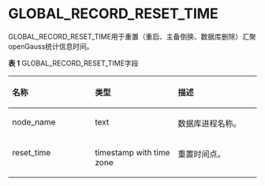 # GLOBAL\_RECORD\_RESET\_TIME

GLOBAL\_RECORD\_RESET\_TIME用于重置（重启、主备倒换、数据库删除）汇聚openGauss统计信息时间。

**表 1**  GLOBAL\_RECORD\_RESET\_TIME字段

<a name="zh-cn_topic_0237122719_table399743172816"></a>
<table><thead align="left"><tr id="zh-cn_topic_0237122719_row1910064372812"><th class="cellrowborder" valign="top" width="33.33333333333333%" id="mcps1.2.4.1.1"><p id="zh-cn_topic_0237122719_p11100174311280"><a name="zh-cn_topic_0237122719_p11100174311280"></a><a name="zh-cn_topic_0237122719_p11100174311280"></a>名称</p>
</th>
<th class="cellrowborder" valign="top" width="33.33333333333333%" id="mcps1.2.4.1.2"><p id="zh-cn_topic_0237122719_p2101104316288"><a name="zh-cn_topic_0237122719_p2101104316288"></a><a name="zh-cn_topic_0237122719_p2101104316288"></a>类型</p>
</th>
<th class="cellrowborder" valign="top" width="33.33333333333333%" id="mcps1.2.4.1.3"><p id="zh-cn_topic_0237122719_p121011432281"><a name="zh-cn_topic_0237122719_p121011432281"></a><a name="zh-cn_topic_0237122719_p121011432281"></a>描述</p>
</th>
</tr>
</thead>
<tbody><tr id="zh-cn_topic_0237122719_row181011143112811"><td class="cellrowborder" valign="top" width="33.33333333333333%" headers="mcps1.2.4.1.1 "><p id="zh-cn_topic_0237122719_p19101104342815"><a name="zh-cn_topic_0237122719_p19101104342815"></a><a name="zh-cn_topic_0237122719_p19101104342815"></a>node_name</p>
</td>
<td class="cellrowborder" valign="top" width="33.33333333333333%" headers="mcps1.2.4.1.2 "><p id="zh-cn_topic_0237122719_p141019430282"><a name="zh-cn_topic_0237122719_p141019430282"></a><a name="zh-cn_topic_0237122719_p141019430282"></a>text</p>
</td>
<td class="cellrowborder" valign="top" width="33.33333333333333%" headers="mcps1.2.4.1.3 "><p id="zh-cn_topic_0237122719_p310254322812"><a name="zh-cn_topic_0237122719_p310254322812"></a><a name="zh-cn_topic_0237122719_p310254322812"></a>数据库进程名称。</p>
</td>
</tr>
<tr id="zh-cn_topic_0237122719_row11102134352816"><td class="cellrowborder" valign="top" width="33.33333333333333%" headers="mcps1.2.4.1.1 "><p id="zh-cn_topic_0237122719_p910294352812"><a name="zh-cn_topic_0237122719_p910294352812"></a><a name="zh-cn_topic_0237122719_p910294352812"></a>reset_time</p>
</td>
<td class="cellrowborder" valign="top" width="33.33333333333333%" headers="mcps1.2.4.1.2 "><p id="zh-cn_topic_0237122719_p1610244352819"><a name="zh-cn_topic_0237122719_p1610244352819"></a><a name="zh-cn_topic_0237122719_p1610244352819"></a>timestamp with time zone</p>
</td>
<td class="cellrowborder" valign="top" width="33.33333333333333%" headers="mcps1.2.4.1.3 "><p id="zh-cn_topic_0237122719_p12102144318288"><a name="zh-cn_topic_0237122719_p12102144318288"></a><a name="zh-cn_topic_0237122719_p12102144318288"></a>重置时间点。</p>
</td>
</tr>
</tbody>
</table>

